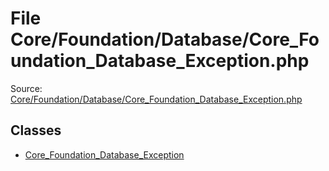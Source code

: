File Core/Foundation/Database/Core_Foundation_Database_Exception.php
=========

Source: [Core/Foundation/Database/Core_Foundation_Database_Exception.php](https://github.com/PrestaShop/PrestaShop/blob/1.6.1.3/Core/Foundation/Database/Core_Foundation_Database_Exception.php)


Classes
-------

* [Core_Foundation_Database_Exception](class.Core_Foundation_Database_Exception.md)

